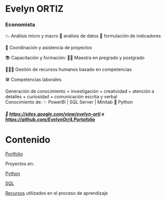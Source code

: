 # Evelyn ORTIZ
### Economista



📉  Análisis micro y macro     🧾 análisis de datos          📍 formulación de indicadores

📏 Coordinación y asistencia de proyectos

📚  Capacitación y formación: 👩‍🏫 
    Maestra en pregrado y postgrado

🧑‍🤝‍🧑 Gestión de recursos humanos basado en competencias



🛠️ Competencias laborales 

   Generación de conocimiento = investigación + creatividad + atención a detalles + curiosidad + comunicación escrita y verbal  
   Conocimiento de:  ✨ PowerBI   |  SQL Server  |   Minitab      🐍 Python  
   
 ##### 💼 https://sites.google.com/view/evelyn-orti o https://github.com/EvelynOr/4.Portafolio 




# Contenido

[Portfolio](https://github.com/EvelynOr/4.Portafolio)

Proyectos en: 

[Python](https://github.com/EvelynOr/Python)

[SQL](https://github.com/EvelynOr/SQL)

[Recursos](https://github.com/EvelynOr/Publicaciones) utilizados en el proceso de aprendizaje


